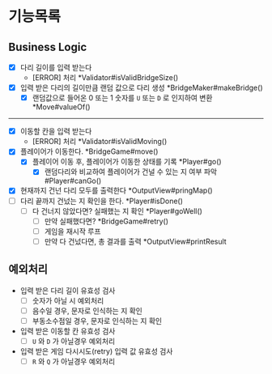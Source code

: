 # 기능목록

## Business Logic
- [x] 다리 길이를 입력 받는다
    - [ERROR] 처리 *Validator#isValidBridgeSize()
- [x] 입력 받은 다리의 길이만큼 랜덤 값으로 다리 생성 *BridgeMaker#makeBridge()
  - [x] 랜덤값으로 들어온 0 또는 1 숫자를 `U` 또는 `D` 로 인지하여 변환 *Move#valueOf()
---
- [x] 이동할 칸을 입력 받는다
  - [ERROR] 처리 *Validator#isValidMoving()
- [x] 플레이어가 이동한다. *BridgeGame#move()
  - [x] 플레이어 이동 후, 플레이어가 이동한 상태를 기록 *Player#go()
    - [x] 랜덤다리와 비교하여 플레이어가 건널 수 있는 지 여부 파악 #Player#canGo()
- [x] 현재까지 건넌 다리 모두를 출력한다 *OutputView#pringMap()
- [ ] 다리 끝까지 건넜는 지 확인을 한다. *Player#isDone()
  - [ ] 다 건너지 않았다면? 실패했는 지 확인 *Player#goWell()
    - [ ] 만약 실패했다면? *BridgeGame#retry()
    - [ ] 게임을 재시작 루프
    - [ ] 만약 다 건넜다면, 총 결과를 출력 *OutputView#printResult

## 예외처리
- 입력 받은 다리 길이 유효성 검사
  - [ ] 숫자가 아닐 시 예외처리
  - [ ] 음수일 경우, 문자로 인식하는 지 확인
  - [ ] 부동소수점일 경우, 문자로 인식하는 지 확인
- 입력 받은 이동할 칸 유효성 검사
  - [ ] `U` 와 `D` 가 아닐경우 예외처리
- 입력 받은 게임 다시시도(retry) 입력 값 유효성 검사
  - [ ] `R` 와 `Q` 가 아닐경우 예외처리
